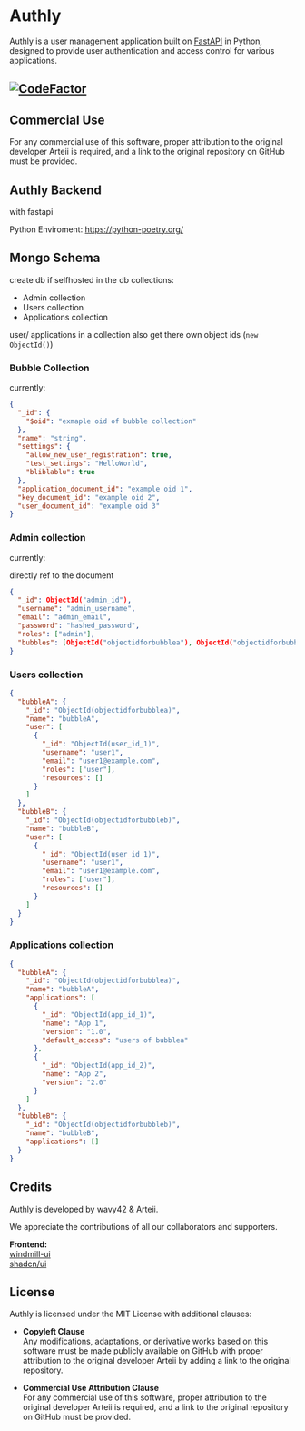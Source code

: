 # Authly

Authly is a user management application built on [FastAPI](https://fastapi.tiangolo.com/) in Python, designed to provide user authentication and access control for various applications.

## [![CodeFactor](https://www.codefactor.io/repository/github/wavy42/authly/badge)](https://www.codefactor.io/repository/github/wavy42/authly)

## Commercial Use

For any commercial use of this software, proper attribution to the original developer Arteii is required, and a link to the original repository on GitHub must be provided.

<!-- ## Table of Contents

- [Installation](#installation)
- [Usage](#usage)
- [Features](#features)
- [Contributing](#contributing)
- [Testing](#testing)
- [Credits](#credits)
- [License](#license)

## Installation

To set up Authly, please follow the instructions in the [Installation Guide](https://github.com/wavy42/authly/wiki/Installation-Guide) in our GitHub wiki.

For more detailed instructions and options, please refer to the same guide.

## Usage

Get started with Authly by following our setup guide, which can be found in the [Usage section of our GitHub wiki](https://github.com/wavy42/authly/wiki/Usage-Guide).
The wiki provides comprehensive information on all available options and configurations.

## Features

Authly offers a range of features, including but not limited to:

- User authentication and authorization
- Access control for different applications
- User subscription management

We are continuously developing and adding new features to enhance your user management experience. Stay tuned for more updates! -->

<!-- ## Contributing

We welcome contributions from the open-source community to make Authly even better. If you'd like to contribute, please check the [Contribution Guidelines](https://github.com/wavy42/authly/wiki/Contribution-Guidelines) in our GitHub wiki for details on how to get started. -->

<!-- ## Testing

We highly recommend writing tests for your application to ensure its reliability and functionality. You can find examples and instructions on how to run tests in the [Testing section of our GitHub wiki](https://github.com/wavy42/authly/wiki/Testing-Guide). -->

## Authly Backend

with fastapi

Python Enviroment:
<https://python-poetry.org/>

## Mongo Schema

create db if selfhosted
in the db collections:

- Admin collection
- Users collection
- Applications collection

user/ applications in a collection also get there own object ids (`new ObjectId()`)

### Bubble Collection

currently:

```json
{
  "_id": {
    "$oid": "exmaple oid of bubble collection"
  },
  "name": "string",
  "settings": {
    "allow_new_user_registration": true,
    "test_settings": "HelloWorld",
    "bliblablu": true
  },
  "application_document_id": "example oid 1",
  "key_document_id": "example oid 2",
  "user_document_id": "example oid 3"
}
```

### Admin collection

currently:

directly ref to the document

```json
{
  "_id": ObjectId("admin_id"),
  "username": "admin_username",
  "email": "admin_email",
  "password": "hashed_password",
  "roles": ["admin"],
  "bubbles": [ObjectId("objectidforbubblea"), ObjectId("objectidforbubbleb")]
}
```

### Users collection

```json
{
  "bubbleA": {
    "_id": "ObjectId(objectidforbubblea)",
    "name": "bubbleA",
    "user": [
      {
        "_id": "ObjectId(user_id_1)",
        "username": "user1",
        "email": "user1@example.com",
        "roles": ["user"],
        "resources": []
      }
    ]
  },
  "bubbleB": {
    "_id": "ObjectId(objectidforbubbleb)",
    "name": "bubbleB",
    "user": [
      {
        "_id": "ObjectId(user_id_1)",
        "username": "user1",
        "email": "user1@example.com",
        "roles": ["user"],
        "resources": []
      }
    ]
  }
}
```

### Applications collection

```json
{
  "bubbleA": {
    "_id": "ObjectId(objectidforbubblea)",
    "name": "bubbleA",
    "applications": [
      {
        "_id": "ObjectId(app_id_1)",
        "name": "App 1",
        "version": "1.0",
        "default_access": "users of bubblea"
      },
      {
        "_id": "ObjectId(app_id_2)",
        "name": "App 2",
        "version": "2.0"
      }
    ]
  },
  "bubbleB": {
    "_id": "ObjectId(objectidforbubbleb)",
    "name": "bubbleB",
    "applications": []
  }
}
```

## Credits

Authly is developed by wavy42 & Arteii.

We appreciate the contributions of all our collaborators and supporters.

**Frontend:** </br>
[windmill-ui](https://windmillui.com/) </br>
[shadcn/ui](https://ui.shadcn.com/) </br>

## License

Authly is licensed under the MIT License with additional clauses:

- **Copyleft Clause** </br>
  Any modifications, adaptations, or derivative works based on this software must be made publicly available on GitHub with proper attribution to the original developer Arteii by adding a link to the original repository.

- **Commercial Use Attribution Clause** </br>
  For any commercial use of this software, proper attribution to the original developer Arteii is required, and a link to the original repository on GitHub must be provided.
